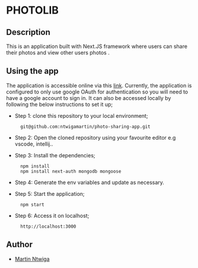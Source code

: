 # PHOTOLIB

## Description
This is an application built with Next.JS framework where users can share their photos and view other users photos .

## Using the app
The application is accessible online via this [link](https://photolib.vercel.app/). Currently, the application is configured to only use google OAuth for authentication so you will need to have a google account to sign in. It can also be accessed locally by following the below instructions to set it up;

- Step 1: clone this repository to your local environment;

        git@github.com:ntwigamartin/photo-sharing-app.git

- Step 2: Open the cloned repository using your favourite editor e.g vscode, intellij..

- Step 3: Install the dependencies;

        npm install
        npm install next-auth mongodb mongoose

- Step 4: Generate the env variables and update as necessary.

- Step 5: Start the application;

        npm start

- Step 6: Access it on localhost;

        http://localhost:3000

## Author

- [Martin Ntwiga](https://github.com/ntwigamartin)

